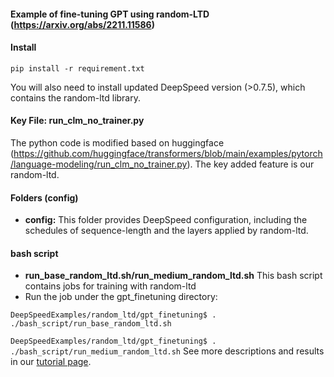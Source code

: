 #### Example of fine-tuning GPT using random-LTD (https://arxiv.org/abs/2211.11586)

#### Install

``pip install -r requirement.txt``

You will also need to install updated DeepSpeed version (>0.7.5), which contains the random-ltd library.

#### Key File: run_clm_no_trainer.py

The python code is modified based on huggingface (https://github.com/huggingface/transformers/blob/main/examples/pytorch/language-modeling/run_clm_no_trainer.py). The key added feature is our random-ltd.

#### Folders (config)

* **config:** This folder provides DeepSpeed configuration, including the schedules of sequence-length and the layers applied by random-ltd.

#### bash script

* **run_base_random_ltd.sh/run_medium_random_ltd.sh**  This bash script contains jobs for training with random-ltd
* Run the job under the gpt_finetuning directory:

 ``DeepSpeedExamples/random_ltd/gpt_finetuning$ . ./bash_script/run_base_random_ltd.sh``


 ``DeepSpeedExamples/random_ltd/gpt_finetuning$ . ./bash_script/run_medium_random_ltd.sh``
 See more descriptions and results in our [tutorial page](https://www.deepspeed.ai/).
